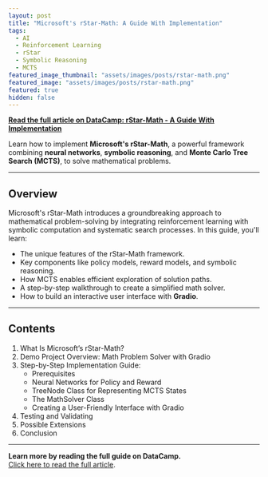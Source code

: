 ```yaml
---
layout: post
title: "Microsoft's rStar-Math: A Guide With Implementation"
tags: 
  - AI
  - Reinforcement Learning
  - rStar
  - Symbolic Reasoning
  - MCTS
featured_image_thumbnail: "assets/images/posts/rstar-math.png"
featured_image: "assets/images/posts/rstar-math.png"
featured: true
hidden: false
---
```


**[Read the full article on DataCamp: rStar-Math - A Guide With Implementation](https://www.datacamp.com/tutorial/rstar-math)**

Learn how to implement **Microsoft's rStar-Math**, a powerful framework combining **neural networks**, **symbolic reasoning**, and **Monte Carlo Tree Search (MCTS)**, to solve mathematical problems.

---

## Overview

Microsoft's rStar-Math introduces a groundbreaking approach to mathematical problem-solving by integrating reinforcement learning with symbolic computation and systematic search processes. In this guide, you'll learn:

- The unique features of the rStar-Math framework.
- Key components like policy models, reward models, and symbolic reasoning.
- How MCTS enables efficient exploration of solution paths.
- A step-by-step walkthrough to create a simplified math solver.
- How to build an interactive user interface with **Gradio**.

---

## Contents

1. What Is Microsoft’s rStar-Math?
2. Demo Project Overview: Math Problem Solver with Gradio
3. Step-by-Step Implementation Guide:
   - Prerequisites
   - Neural Networks for Policy and Reward
   - TreeNode Class for Representing MCTS States
   - The MathSolver Class
   - Creating a User-Friendly Interface with Gradio
4. Testing and Validating
5. Possible Extensions
6. Conclusion

---

**Learn more by reading the full guide on DataCamp.**  
[Click here to read the full article](https://www.datacamp.com/tutorial/rstar-math).
